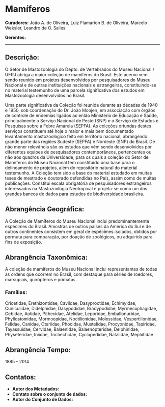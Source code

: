 # Mamíferos

**Curadores:** João A. de Oliveira, Luiz Flamarion B. de Oliveira, Marcelo Weksler, Leandro de O. Salles

**Gerentes:**

---

## Descrição:

O Setor de Mastozoologia do Depto. de Vertebrados do Museu Nacional / UFRJ abriga a maior coleção de mamíferos do Brasil. Este acervo vem sendo reunido em projetos desenvolvidos por pesquisadores do Museu Nacional e de outras instituições nacionais e estrangeiras, constituindo-se no material testemunho de uma parcela significativa dos estudos em Mastozoologia desenvolvidos no Brasil.

Uma parte significativa da Coleção foi reunida durante as décadas de 1940 e 1950, sob coordenação do Dr. João Moojen, em associação com órgãos de controle de endemias ligados ao então Ministério de Educação e Saúde, principalmente o Serviço Nacional de Peste (SNP) e o Serviço de Estudos e Pesquisas sobre a Febre Amarela (SEPFA). As coleções oriundas destes serviços constituem até hoje o maior e mais bem documentado levantamento mastozoológico feito em território nacional, abrangendo grande parte das regiões Sudeste (SEPFA) e Nordeste (SNP) do Brasil. De não menor relevância são os estudos que vêm sendo desenvolvidos por diferentes equipes de pesquisadores contemporâneos, pertencentes ou não aos quadros da Universidade, para os quais a coleção do Setor de Mamíferos do Museu Nacional tem constituído uma base para o delineamento de projetos, além do repositório natural do material testemunho. A Coleção tem sido a base do material estudado em muitas teses de mestrado e doutorado defendidas no País, assim como de muitas publicações. Constitui escala obrigatória de pesquisadores estrangeiros interessados na Mastozoologia Neotropical e projeta-se como um dos grandes bancos de dados para estudos de biodiversidade brasileira.

## Abrangência Geográfica:

A Coleção de Mamíferos do Museu Nacional inclui predominantemente espécimes do Brasil. Amostras de outros países da América do Sul e de outros continentes consistem em geral de espécimes isolados, obtidos por permuta para comparação, por doação de zoológicos, ou adquirido para fins de exposição.

## Abrangência Taxonômica:

A coleção de mamíferos do Museu Nacional inclui representantes de todas as ordens que ocorrem no Brasil, com destaque para séries de roedores, marsupiais, quirópteros e primatas.

### Famílias:

Cricetidae,  Erethizontidae,  Caviidae,  Dasyproctidae,  Echimyidae,  Cuniculidae,  Didelphidae,  Dasypodidae,  Bradypodidae,  Myrmecophagidae,  Cebidae,  Aotidae,  Pithecidae,  Atelidae,  Leporidae,  Emballonuridae,  Phyllostomidae,  Mormoopidae,  Noctilionidae,  Molossidae,  Vespertilionidae,  Felidae,  Canidae,  Otariidae,  Phocidae,  Mustelidae,  Procyonidae,  Tapiridae,  Tayassuidae,  Cervidae,  Balaenidae,  Balaenopteridae,  Delphinidae,  Physeteridae,  Iniidae,  Trichechidae,  Cyclopedidae,  Natalidae,  Mephitidae

## Abrangência Tempo: 
1885 - 2014

## Contatos:

* **Autor dos Metadados:**
* **Contato sobre o conjunto de dados:**
* **Autor do Conjunto de Dados:**
